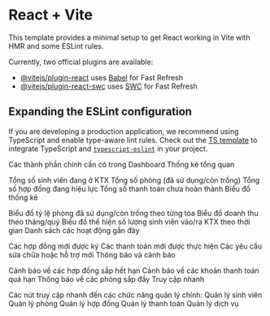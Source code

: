 # React + Vite

This template provides a minimal setup to get React working in Vite with HMR and some ESLint rules.

Currently, two official plugins are available:

- [@vitejs/plugin-react](https://github.com/vitejs/vite-plugin-react/blob/main/packages/plugin-react/README.md) uses [Babel](https://babeljs.io/) for Fast Refresh
- [@vitejs/plugin-react-swc](https://github.com/vitejs/vite-plugin-react-swc) uses [SWC](https://swc.rs/) for Fast Refresh

## Expanding the ESLint configuration

If you are developing a production application, we recommend using TypeScript and enable type-aware lint rules. Check out the [TS template](https://github.com/vitejs/vite/tree/main/packages/create-vite/template-react-ts) to integrate TypeScript and [`typescript-eslint`](https://typescript-eslint.io) in your project.


Các thành phần chính cần có trong Dashboard
Thống kê tổng quan

Tổng số sinh viên đang ở KTX
Tổng số phòng (đã sử dụng/còn trống)
Tổng số hợp đồng đang hiệu lực
Tổng số thanh toán chưa hoàn thành
Biểu đồ thống kê

Biểu đồ tỷ lệ phòng đã sử dụng/còn trống theo từng tòa
Biểu đồ doanh thu theo tháng/quý
Biểu đồ thể hiện số lượng sinh viên vào/ra KTX theo thời gian
Danh sách các hoạt động gần đây

Các hợp đồng mới được ký
Các thanh toán mới được thực hiện
Các yêu cầu sửa chữa hoặc hỗ trợ mới
Thông báo và cảnh báo

Cảnh báo về các hợp đồng sắp hết hạn
Cảnh báo về các khoản thanh toán quá hạn
Thông báo về các phòng sắp đầy
Truy cập nhanh

Các nút truy cập nhanh đến các chức năng quản lý chính:
Quản lý sinh viên
Quản lý phòng
Quản lý hợp đồng
Quản lý thanh toán
Quản lý dịch vụ